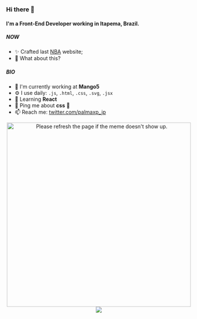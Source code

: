 ### Hi there 👋

#### I'm a Front-End Developer working in Itapema, Brazil.

##### NOW

- ✨ Crafted last [NBA](https://palmaxp.github.io/projects/sites/nba) website;
- 🍑 What about this?

##### BIO

- 🏢 I'm currently working at **Mango5**
- ⚙️ I use daily: `.js`, `.html`, `.css`, `.svg`, `.jsx`
- 🌱 Learning **React**
- 💬 Ping me about **css** 🤯
- 📫 Reach me: [twitter.com/palmaxp_jp](https://twitter.com/palmaxp_jp)

<div align="center">
  <img src='https://random-memer.herokuapp.com/' width="500" title="Meme" alt="Please refresh the page if the meme doesn't show up." display="block" margin="0 auto">
     <img src="https://jul10l1r4.github.io/HTTP_-_Resposta/img/404" />
</div>
